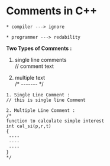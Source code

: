 # Comments in C++ 

```
* compiler ---> ignore

* programmer ---> redability
```

 **Two Types of Comments :**

1. single line comments <br>
// comment text

2. multiple text <br>
/* ------- */

```
1. Single Line Comment : 
// this is single line Comment

2. Multiple Line Comment : 
/*
function to calculate simple interest
int cal_si(p,r,t)
{
 ----
 ----
 ----
} 
*/
```
